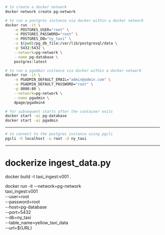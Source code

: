 ```bash
# to create a docker network
docker network create pg-network

# to run a postgres instance via docker within a docker network
docker run -it \
    -e POSTGRES_USER="root" \
    -e POSTGRES_PASSWORD="root" \
    -e POSTGRES_DB="ny_taxi" \
    -v $(pwd)/pg_db_file:/var/lib/postgresql/data \
    -p 5432:5432 \
    --network=pg-network \
    --name pg-database \
    postgres:latest

# to run a pgadmin instance via docker within a docker network
docker run -it \
    -e PGADMIN_DEFAULT_EMAIL="admin@admin.com" \
    -e PGADMIN_DEFAULT_PASSWORD="root" \
    -p 8080:80 \
    --network=pg-network \
    --name pgadmin \
    dpage/pgadmin4
```

```bash
# for subsequent starts after the container exits
docker start -ai pg-database
docker start -ai pgadmin
```

---

```bash
# to connect to the postgres instance using pgcli
pgcli -h localhost -u root -d ny_taxi
```

---
# dockerize ingest_data.py
docker build -t taxi_ingest:v001 .

docker run -it --network=pg-network \
    taxi_ingest:v001 \
    --user=root \
    --password=root \
    --host=pg-database \
    --port=5432 \
    --db=ny_taxi \
    --table_name=yellow_taxi_data \
    --url=${URL}
